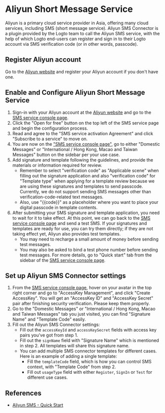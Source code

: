 # Aliyun Short Message Service

Aliyun is a primary cloud service provider in Asia, offering many cloud services, including SMS (short message service). Aliyun SMS Connector is a plugin provided by the Logto team to call the Aliyun SMS service, with the help of which Logto end-users can register and sign in to their Logto account via SMS verification code (or in other words, passcode).

## Register Aliyun account

Go to the [Aliyun website](https://cn.aliyun.com/) and register your Aliyun account if you don't have one.

## Enable and Configure Aliyun Short Message Service

1. Sign-in with your Aliyun account at the [Aliyun website](https://cn.aliyun.com/) and go to the [SMS service console page](https://www.aliyun.com/product/sms).
2. Click the "Open for free" button on the top left of the SMS service page and begin the configuration process.
3. Read and agree to the "SMS service activation Agreement" and click "Subscribe to a service" to move on.
4. You are now on the ["SMS service console page"](https://dysms.console.aliyun.com/overview), go to either "Domestic Messages" or "International / Hong Kong, Macao and Taiwan Messages" button on the sidebar per your use case.
5. Add signature and template following the guidelines, and provide the materials or information required for review.
    - Remember to select "verification code" as "Applicable scene" when filling out the signature application and also "verification code" for "Template type" when applying for a template review because we are using these signatures and templates to send passcode. Currently, we do not support sending SMS messages other than verification-code-related text messages.
    - Also, use "{{code}}" as a placeholder where you want to place your digital passcode in template contents.
6. After submitting your SMS signature and template application, you need to wait for it to take effect. At this point, we can go back to the [SMS service console page](https://dysms.console.aliyun.com/overview) and send a test SMS. If your signatures and templates are ready for use, you can try them directly; if they are not taking effect yet, Aliyun also provides test templates.
    - You may need to recharge a small amount of money before sending test messages.
    - You may also be asked to bind a test phone number before sending test messages. For more details, go to "Quick start" tab from the sidebar of the [SMS service console page](https://dysms.console.aliyun.com/overview).

## Set up Aliyun SMS Connector settings

1. From the [SMS service console page](https://dysms.console.aliyun.com/overview), hover on your avatar in the top right corner and go to "AccessKey Management", and click "Create AccessKey". You will get an "AccessKey ID" and "AccessKey Secret" pair after finishing security verification. Please keep them properly.
2. Go to the "Domestic Messages" or "International / Hong Kong, Macao and Taiwan Messages" tab you just visited, you can find "Signature Name" and "Template Code" easily.
3. Fill out the Aliyun SMS Connector settings:
    - Fill out the `accessKeyId` and `accessKeySecret` fields with access key pairs you've got from step 1.
    - Fill out the `signName` field with "Signature Name" which is mentioned in step 2. All templates will share this signature name.
    - You can add multiple SMS connector templates for different cases. Here is an example of adding a single template:
        - Fill the `templateCode` field, which is how you can control SMS context, with "Template Code" from step 2.
        - Fill out `usageType` field with either `Register`, `SignIn` or `Test` for different use cases.

## References
- [Aliyun SMS - Quick Start](https://dysms.console.aliyun.com/quickstart)
